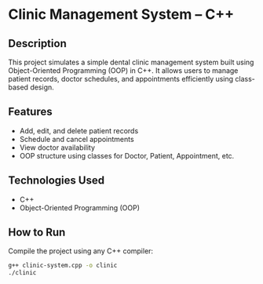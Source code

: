# Clinic Management System – C++

## Description
This project simulates a simple dental clinic management system built using Object-Oriented Programming (OOP) in C++. It allows users to manage patient records, doctor schedules, and appointments efficiently using class-based design.

## Features
- Add, edit, and delete patient records
- Schedule and cancel appointments
- View doctor availability
- OOP structure using classes for Doctor, Patient, Appointment, etc.

## Technologies Used
- C++
- Object-Oriented Programming (OOP)

## How to Run
Compile the project using any C++ compiler:

```bash
g++ clinic-system.cpp -o clinic
./clinic
